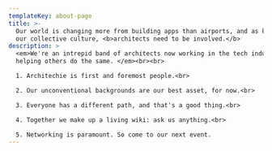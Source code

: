 ```yaml
---
templateKey: about-page
title: >-
  Our world is changing more from building apps than airports, and as keepers of
  our collective culture, <b>architects need to be involved.</b>
description: >
  <em>We're an intrepid band of architects now working in the tech industry and
  helping others do the same. </em><br><br>

  1. Architechie is first and foremost people.<br>

  2. Our unconventional backgrounds are our best asset, for now.<br>

  3. Everyone has a different path, and that's a good thing.<br>

  4. Together we make up a living wiki: ask us anything.<br>

  5. Networking is paramount. So come to our next event.
---
```


